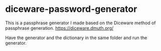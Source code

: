 # diceware-password-generator
This is a passphrase generator I made based on the Diceware method of passphrase generation. https://diceware.dmuth.org/

Have the generator and the dictionary in the same folder and run the generator.
